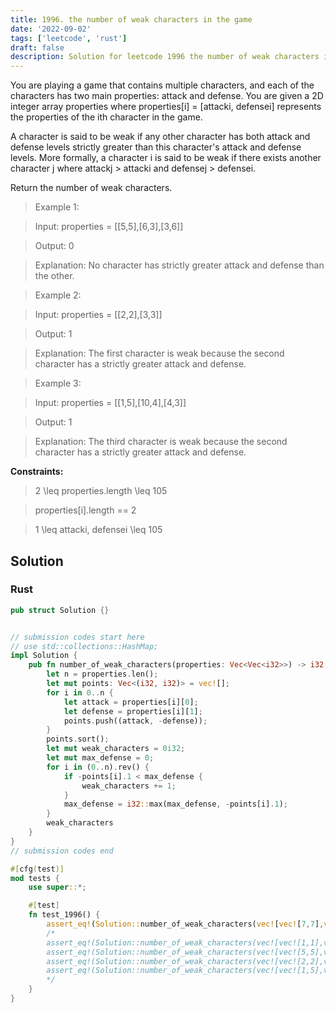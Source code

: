 ```yaml
---
title: 1996. the number of weak characters in the game
date: '2022-09-02'
tags: ['leetcode', 'rust']
draft: false
description: Solution for leetcode 1996 the number of weak characters in the game
---
```



You are playing a game that contains multiple characters, and each of the characters has two main properties: attack and defense. You are given a 2D integer array properties where properties[i] <TeX>=</TeX> [attacki, defensei] represents the properties of the ith character in the game.



A character is said to be weak if any other character has both attack and defense levels strictly greater than this character's attack and defense levels. More formally, a character i is said to be weak if there exists another character j where attackj > attacki and defensej > defensei.



Return the number of weak characters.



 



 > Example 1:



 > Input: properties <TeX>=</TeX> [[5,5],[6,3],[3,6]]

 > Output: 0

 > Explanation: No character has strictly greater attack and defense than the other.

 > Example 2:



 > Input: properties <TeX>=</TeX> [[2,2],[3,3]]

 > Output: 1

 > Explanation: The first character is weak because the second character has a strictly greater attack and defense.

 > Example 3:



 > Input: properties <TeX>=</TeX> [[1,5],[10,4],[4,3]]

 > Output: 1

 > Explanation: The third character is weak because the second character has a strictly greater attack and defense.

 



**Constraints:**



 > 2 <TeX>\leq</TeX> properties.length <TeX>\leq</TeX> 105

 > properties[i].length <TeX>=</TeX><TeX>=</TeX> 2

 > 1 <TeX>\leq</TeX> attacki, defensei <TeX>\leq</TeX> 105


## Solution
### Rust
```rust
pub struct Solution {}


// submission codes start here
// use std::collections::HashMap;
impl Solution {
    pub fn number_of_weak_characters(properties: Vec<Vec<i32>>) -> i32 {
        let n = properties.len();
        let mut points: Vec<(i32, i32)> = vec![];
        for i in 0..n {
            let attack = properties[i][0];
            let defense = properties[i][1];
            points.push((attack, -defense));
        }
        points.sort();
        let mut weak_characters = 0i32;
        let mut max_defense = 0;
        for i in (0..n).rev() {
            if -points[i].1 < max_defense {
                weak_characters += 1;
            }
            max_defense = i32::max(max_defense, -points[i].1);
        }
        weak_characters
    }
}
// submission codes end

#[cfg(test)]
mod tests {
    use super::*;

    #[test]
    fn test_1996() {
        assert_eq!(Solution::number_of_weak_characters(vec![vec![7,7],vec![1,2],vec![9,7],vec![7,3],vec![3,10],vec![9,8],vec![8,10],vec![4,3],vec![1,5],vec![1,5]]), 6);
        /*
        assert_eq!(Solution::number_of_weak_characters(vec![vec![1,1],vec![2,1],vec![2,2],vec![1,2]]), 1);
        assert_eq!(Solution::number_of_weak_characters(vec![vec![5,5],vec![6,3],vec![3,6]]), 0);
        assert_eq!(Solution::number_of_weak_characters(vec![vec![2,2],vec![3,3]]), 1);
        assert_eq!(Solution::number_of_weak_characters(vec![vec![1,5],vec![10,4],vec![4,3]]), 1);
        */
    }
}

```

